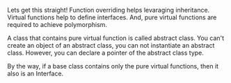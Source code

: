 Lets get this straight! Function overriding helps levaraging inheritance. Virtual functions help to define interfaces.
And, pure virtual functions are required to achieve polymorphism.

A class that contains pure virtual function is called abstract class.
You can't create an object of an abstract class, you can not instantiate an abstract class. However, you can declare a pointer of the abstract class type.

By the way, if a base class contains only the pure virtual functions, then it also is an Interface.

